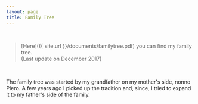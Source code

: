 ```yaml
---
layout: page
title: Family Tree
---
```


<br>

> [Here]({{ site.url }}/documents/familytree.pdf) you can find my family tree. </br>
>(Last update on December 2017)

<br>

The family tree was started by my grandfather on my mother's side, nonno Piero.
A few years ago I picked up the tradition and, since, I tried to expand it to my father's side of the family.
